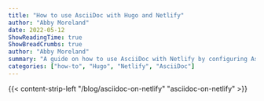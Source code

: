 ```yaml
---
title: "How to use AsciiDoc with Hugo and Netlify"
author: "Abby Moreland"
date: 2022-05-12
ShowReadingTime: true
ShowBreadCrumbs: true
author: "Abby Moreland"
summary: "A guide on how to use AsciiDoc with Netlify by configuring Asciidoctor."
categories: ["how-to", "Hugo", "Netlify", "AsciiDoc"]
---
```

{{< content-strip-left "/blog/asciidoc-on-netlify" "asciidoc-on-netlify" >}}

